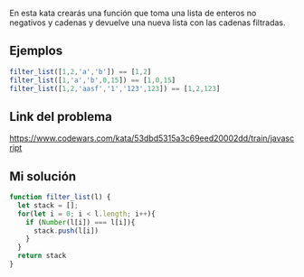 En esta kata crearás una función que toma una lista de enteros no negativos y cadenas y devuelve una nueva lista con las cadenas filtradas.

## Ejemplos

```js
filter_list([1,2,'a','b']) == [1,2]
filter_list([1,'a','b',0,15]) == [1,0,15]
filter_list([1,2,'aasf','1','123',123]) == [1,2,123]
```

## Link del problema

https://www.codewars.com/kata/53dbd5315a3c69eed20002dd/train/javascript

## Mi solución

```js
function filter_list(l) {
  let stack = [];
  for(let i = 0; i < l.length; i++){
    if (Number(l[i]) === l[i]){
      stack.push(l[i])
    }
  }
  return stack
}
```
